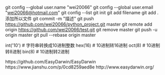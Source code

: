 git config --global user.name "wei20066"
git config --global user.email "wei20066@hotmail.com"
git config --list
git init
git add filename
git add . 添加所以文件
git commit -m "描述"
git push https://github.com/wei20066/python_project.git master
git remote add origin https://github.com/wei20066/test.git
git remove master
git push -u origin master
git pull --rebase origin master


int('10')   	# 字符串转换成10进制整数
hex(16)     	# 10进制转16进制
oct(8)      	# 10进制转8进制
bin(8)      	# 10进制转2进制

<script type="text/javascript"  src='../../static/assets/bootstrap/js/bootstrap.min.js' charset="UTF-8"></script>
<link rel="stylesheet" href="../../static/assets/bootstrap/css/bootstrap.min.css">
https://github.com/EasyDarwin/EasyDarwin
https://www.jianshu.com/p/0cd8259aed8e
http://www.easydarwin.org/
